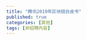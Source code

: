 ```yaml
---
title: "腾讯2019年区块链白皮书"
published: true
categories: [其他]
tags: [非招聘内容]
---
```

<!DOCTYPE html>
<html lang="en" dir="ltr">

<head>
  <meta charset="utf-8">
  <style>
    .pdfobject-container {
      width:100%;
       height: 40rem;
      border: 1rem solid rgba(0, 0, 0, .1);
    }
  </style>
  <title>ceshi</title>
</head>

<body>
  <div id="example1"></div>
  <script src="https://cdn.bootcss.com/pdfobject/2.1.1/pdfobject.js"></script>
  <script>
    PDFObject.embed("/assets/pdf/tencent-blockchain-white-paper.pdf", "#example1");
  </script>
</body>

</html>
